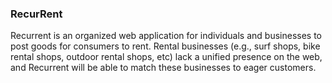 ### RecurRent

Recurrent is an organized web application for individuals and businesses to post goods for consumers to rent. Rental businesses (e.g., surf shops, bike rental shops, outdoor rental shops, etc) lack a unified presence on the web, and Recurrent will be able to match these businesses to eager customers.

